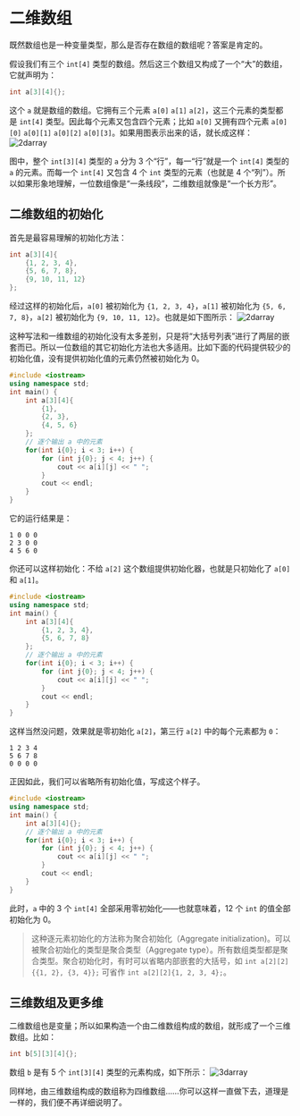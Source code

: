# 二维数组

既然数组也是一种变量类型，那么是否存在数组的数组呢？答案是肯定的。

假设我们有三个 `int[4]` 类型的数组。然后这三个数组又构成了一个“大”的数组，它就声明为：
```cpp
int a[3][4]{};
```
这个 `a` 就是数组的数组。它拥有三个元素 `a[0]` `a[1]` `a[2]`，这三个元素的类型都是 `int[4]` 类型。因此每个元素又包含四个元素；比如 `a[0]` 又拥有四个元素 `a[0][0]` `a[0][1]` `a[0][2]` `a[0][3]`。如果用图表示出来的话，就长成这样：
![2darray](https://s1.ax1x.com/2020/08/03/aUiCsx.png)

图中，整个 `int[3][4]` 类型的 `a` 分为 3 个“行”，每一“行”就是一个 `int[4]` 类型的 `a` 的元素。而每一个 `int[4]` 又包含 4 个 `int` 类型的元素（也就是 4 个“列”）。所以如果形象地理解，一位数组像是“一条线段”，二维数组就像是“一个长方形”。

## 二维数组的初始化

首先是最容易理解的初始化方法：
```cpp
int a[3][4]{
    {1, 2, 3, 4},
    {5, 6, 7, 8},
    {9, 10, 11, 12}
};
```
经过这样的初始化后，`a[0]` 被初始化为 `{1, 2, 3, 4}`，`a[1]` 被初始化为 `{5, 6, 7, 8}`，`a[2]` 被初始化为 `{9, 10, 11, 12}`。也就是如下图所示：
![2darray](https://s1.ax1x.com/2020/08/04/awbajS.png)

这种写法和一维数组的初始化没有太多差别，只是将“大括号列表”进行了两层的嵌套而已。所以一位数组的其它初始化方法也大多适用。比如下面的代码提供较少的初始化值，没有提供初始化值的元素仍然被初始化为 0。
```cpp codemo
#include <iostream>
using namespace std;
int main() {
    int a[3][4]{
        {1},
        {2, 3},
        {4, 5, 6}
    };
    // 逐个输出 a 中的元素
    for(int i{0}; i < 3; i++) {
        for (int j{0}; j < 4; j++) {
            cout << a[i][j] << " ";
        }
        cout << endl;
    }
}
```
它的运行结果是：
```io
1 0 0 0
2 3 0 0
4 5 6 0
```

你还可以这样初始化：不给 `a[2]` 这个数组提供初始化器，也就是只初始化了 `a[0]` 和 `a[1]`。
```cpp codemo
#include <iostream>
using namespace std;
int main() {
    int a[3][4]{
        {1, 2, 3, 4},
        {5, 6, 7, 8}
    };
    // 逐个输出 a 中的元素
    for(int i{0}; i < 3; i++) {
        for (int j{0}; j < 4; j++) {
            cout << a[i][j] << " ";
        }
        cout << endl;
    }
}
```
这样当然没问题，效果就是零初始化 `a[2]`，第三行 `a[2]` 中的每个元素都为 `0`：
```io
1 2 3 4
5 6 7 8
0 0 0 0
```

正因如此，我们可以省略所有初始化值，写成这个样子。
```cpp codemo
#include <iostream>
using namespace std;
int main() {
    int a[3][4]{};
    // 逐个输出 a 中的元素
    for(int i{0}; i < 3; i++) {
        for (int j{0}; j < 4; j++) {
            cout << a[i][j] << " ";
        }
        cout << endl;
    }
}
```

此时，`a` 中的 3 个 `int[4]` 全部采用零初始化——也就意味着，12 个 `int` 的值全部初始化为 0。

> 这种逐元素初始化的方法称为聚合初始化（Aggregate initialization)。可以被聚合初始化的类型是聚合类型（Aggregate type）。所有数组类型都是聚合类型。聚合初始化时，有时可以省略内部嵌套的大括号，如 `int a[2][2]{{1, 2}, {3, 4}};` 可省作 `int a[2][2]{1, 2, 3, 4};`。

## 三维数组及更多维

二维数组也是变量；所以如果构造一个由二维数组构成的数组，就形成了一个三维数组。比如：
```cpp
int b[5][3][4]{};
```
数组 `b` 是有 5 个 `int[3][4]` 类型的元素构成，如下所示：
![3darray](https://s1.ax1x.com/2020/08/05/asejdU.png)

同样地，由三维数组构成的数组称为四维数组……你可以这样一直做下去，道理是一样的，我们便不再详细说明了。
